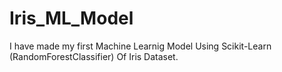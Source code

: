 # Iris_ML_Model
I have made my first Machine Learnig Model Using Scikit-Learn (RandomForestClassifier) Of Iris Dataset.

